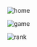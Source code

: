 ![home](https://github.com/user-attachments/assets/97d818cb-d691-4c47-9136-8fabe1813117)

![game](https://github.com/user-attachments/assets/b781bdb8-b928-4b0c-b20d-f92bb04f93b6)

![rank](https://github.com/user-attachments/assets/8caf0be7-654d-4ba3-95b4-d7e349042380)
